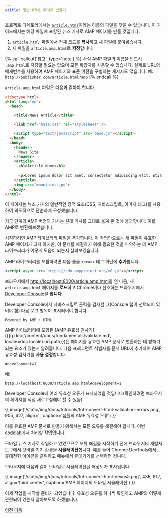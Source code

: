 ```yaml
---
$title: 일반 HTML 페이지 만들기
---
```


프로젝트 디렉토리에서는 [`article.html`](https://github.com/googlecodelabs/accelerated-mobile-pages-foundations/blob/master/article.html)이라는 이름의 파일을 찾을 수 있습니다. 이 가이드에서는 해당 파일에 포함된 뉴스 기사로 AMP 페이지를 만들 것입니다.

1.  `article.html `파일에서 전체 코드를 **복사**하고 새 파일에 붙여넣습니다.
2.  새 파일을 `article.amp.html`로 **저장**합니다.

{% call callout('참고', type='note') %}
사실 AMP 파일의 이름을 반드시 `.amp.html`로 저장할 필요는 없으며 모든 확장자를 사용할 수 있습니다. 실제로 URL의 매개변수를 사용하여 AMP 페이지와 표준 버전을 구별하는 게시자도 많습니다. 예: `http://publisher.com/article.html?amp`
{% endcall %}


`article.amp.html` 파일은 다음과 같아야 합니다.

```html
<!doctype html>
<html lang="en">
  <head>

    <title>News Article</title>

    <link href="base.css" rel="stylesheet" />

    <script type="text/javascript" src="base.js"></script>
  </head>
  <body>
    <header>
      News Site
    </header>
    <article>
      <h1>Article Name</h1>

      <p>Lorem ipsum dolor sit amet, consectetur adipiscing elit. Etiam egestas tortor sapien, non tristique ligula accumsan eu.</p>
    </article>
    <img src="mountains.jpg">
  </body>
</html>
```

이 페이지는 뉴스 기사의 일반적인 정적 요소(CSS, 자바스크립트, 이미지 태그)를 사용하여 의도적으로 단순하게 구성했습니다.

지금 단계의 AMP 버전의 기사는 원래 기사를 그대로 옮겨 온 것에 불과합니다. 이를 AMP로 변환해보겠습니다.

시작하려면 AMP 라이브러리 파일을 추가합니다.  이 작업만으로는 새 파일이 유효한 AMP 페이지가 되지 않지만, 이 문제를 해결하기 위해 필요한 것을 파악하는 데 AMP 라이브러리가 어떻게 도움이 되는지 살펴보겠습니다.

AMP 라이브러리를 포함하려면 다음 줄을 `<head>` 태그 하단에 **추가**합니다.

```html
<script async src="https://cdn.ampproject.org/v0.js"></script>
```

브라우저에서 [http://localhost:8000/article.amp.html](http://localhost:8000/article.amp.html)을 연 다음, 새 `article.amp.html` 페이지를 **로드**하고 Chrome이나 선호하는 브라우저에서 [Developer Console](https://developer.chrome.com/devtools/docs/console)을 **엽니다**.

Developer Console에서 자바스크립트 출력을 검사할 때(Console 탭이 선택되어 있어야 함) 다음 로그 항목이 표시되어야 합니다.

```text
Powered by AMP ⚡ HTML
```

AMP 라이브러리에 포함된 [AMP 유효성 검사기]({{g.doc('/content/docs/fundamentals/validate.md', locale=doc.locale).url.path}})는 페이지를 유효한 AMP 문서로 변환하는 데 방해가 되는 요소가 있는지 알려줍니다.  다음 프래그먼트 식별자를 문서 URL에 추가하여 AMP 유효성 검사기를 **사용 설정**합니다.

```text
#development=1
```

예:

```text
http://localhost:8000/article.amp.html#development=1
```

Developer Console에 여러 유효성 오류가 표시되었을 것입니다(확인하려면 브라우저의 페이지를 직접 새로고침해야 할 수 있음).

{{ image('/static/img/docs/tutorials/tut-convert-html-validation-errors.png', 905, 427, align='', caption='샘플의 AMP 유효성 오류') }}

이를 유효한 AMP 문서로 만들기 위해서는 모든 오류를 해결해야 합니다. 이번 codelab에서 처리할 작업입니다.

모바일 뉴스 기사로 작업하고 있었으므로 오류 해결을 시작하기 전에 브라우저의 개발자 도구에서 모바일 기기 환경을 **시뮬레이션**합니다.  예를 들어 Chrome DevTools에서는 휴대전화 아이콘을 클릭하고 메뉴에서 휴대기기를 선택하면 됩니다.

브라우저에 다음과 같이 모바일로 시뮬레이션된 해상도가 표시됩니다.

{{ image('/static/img/docs/tutorials/tut-convert-html-nexus5.png', 436, 812, align='third center', caption='AMP 페이지의 모바일 시뮬레이션') }}

이제 작업을 시작할 준비가 되었습니다. 유효성 오류를 하나씩 확인하고 AMP와 어떻게 관련되어 있는지 알아보도록 하겠습니다.

<div class="prev-next-buttons">
  <a class="button prev-button" href="{{g.doc('/content/docs/fundamentals/converting/setting-up.md', locale=doc.locale).url.path}}"><span class="arrow-prev">이전</span></a>
  <a class="button next-button" href="{{g.doc('/content/docs/fundamentals/converting/resolving-errors.md', locale=doc.locale).url.path}}"><span class="arrow-next">다음</span></a>
</div>
